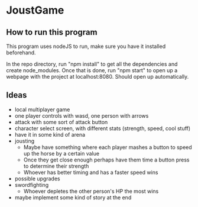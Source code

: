 # JoustGame

## How to run this program
This program uses nodeJS to run, make sure you have it installed beforehand.

In the repo directory, run "npm install" to get all the dependencies and create node_modules.
Once that is done, run "npm start" to open up a webpage with the project at localhost:8080. Should open up automatically.

## Ideas
- local multiplayer game
- one player controls with wasd, one person with arrows
- attack with some sort of attack button
- character select screen, with different stats (strength, speed, cool stuff)
- have it in some kind of arena
- jousting
    - Maybe have something where each player mashes a button to speed up the horse by a certain value
    - Once they get close enough perhaps have them time a button press to determine their strength
    - Whoever has better timing and has a faster speed wins
- possible upgrades
- swordfighting
    - Whoever depletes the other person's HP the most wins
- maybe implement some kind of story at the end
